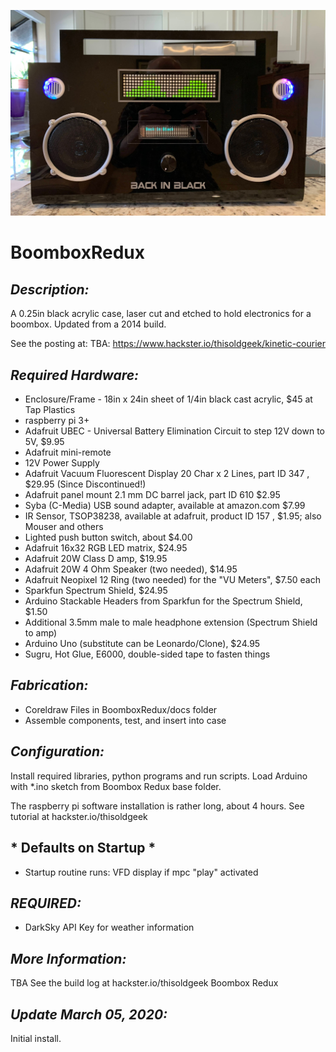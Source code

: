 ![](docs/IMG_0144.JPG)
# **BoomboxRedux**

## *Description:*
A 0.25in black acrylic case, laser cut and etched to hold electronics for a boombox.
Updated from a 2014 build.

See the posting at:
TBA:
https://www.hackster.io/thisoldgeek/kinetic-courier

## *Required Hardware:*
* Enclosure/Frame - 18in x 24in sheet of 1/4in black cast acrylic, $45 at Tap Plastics
* raspberry pi 3+
* Adafruit UBEC - Universal Battery Elimination Circuit to step 12V down to 5V, $9.95
* Adafruit mini-remote
* 12V Power Supply
* Adafruit Vacuum Fluorescent  Display 20 Char x 2 Lines, part ID 347 , $29.95 (Since Discontinued!)
* Adafruit panel mount 2.1 mm DC barrel jack, part ID 610  $2.95
* Syba (C-Media) USB sound adapter, available at amazon.com $7.99
* IR Sensor, TSOP38238, available at adafruit, product ID 157 , $1.95; also Mouser and others
* Lighted push button switch, about $4.00
* Adafruit 16x32 RGB LED matrix, $24.95 
* Adafruit 20W Class D amp, $19.95
* Adafruit 20W 4 Ohm Speaker (two needed), $14.95
* Adafruit Neopixel 12 Ring (two needed) for the "VU Meters", $7.50 each
* Sparkfun Spectrum Shield, $24.95
* Arduino Stackable Headers from Sparkfun for the Spectrum Shield, $1.50
* Additional 3.5mm male to male headphone extension (Spectrum Shield to amp)
* Arduino Uno (substitute can be Leonardo/Clone), $24.95
* Sugru, Hot Glue, E6000, double-sided tape to fasten things

## *Fabrication:*
* Coreldraw Files in BoomboxRedux/docs folder
* Assemble components, test, and insert into case

## *Configuration:*
 Install required libraries, python programs and run scripts. 
 Load Arduino with *.ino sketch from Boombox Redux base folder.

 The raspberry pi software installation is rather long, about 4 hours.
 See tutorial at hackster.io/thisoldgeek

## * Defaults on Startup *
* Startup routine runs: VFD display if mpc "play" activated

## *REQUIRED:*
* DarkSky API Key for weather information

## *More Information:*
TBA
See the build log at hackster.io/thisoldgeek Boombox Redux

## *Update March 05, 2020:*
Initial install.


